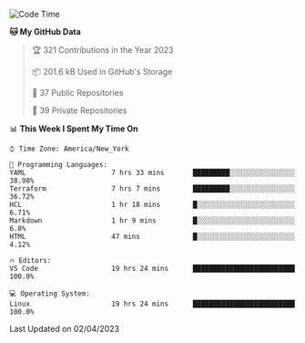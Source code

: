<!--START_SECTION:waka-->
![Code Time](http://img.shields.io/badge/Code%20Time-167%20hrs%2010%20mins-blue)

**🐱 My GitHub Data** 

> 🏆 321 Contributions in the Year 2023
 > 
> 📦 201.6 kB Used in GitHub's Storage 
 > 
> 📜 37 Public Repositories 
 > 
> 🔑 39 Private Repositories  
 > 
📊 **This Week I Spent My Time On** 

```text
⌚︎ Time Zone: America/New_York

💬 Programming Languages: 
YAML                     7 hrs 33 mins       █████████░░░░░░░░░░░░░░░░   38.98% 
Terraform                7 hrs 7 mins        █████████░░░░░░░░░░░░░░░░   36.72% 
HCL                      1 hr 18 mins        █░░░░░░░░░░░░░░░░░░░░░░░░   6.71% 
Markdown                 1 hr 9 mins         █░░░░░░░░░░░░░░░░░░░░░░░░   6.0% 
HTML                     47 mins             █░░░░░░░░░░░░░░░░░░░░░░░░   4.12%

🔥 Editors: 
VS Code                  19 hrs 24 mins      █████████████████████████   100.0%

💻 Operating System: 
Linux                    19 hrs 24 mins      █████████████████████████   100.0%

```


 Last Updated on 02/04/2023
<!--END_SECTION:waka-->